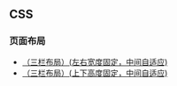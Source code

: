 ## CSS

### 页面布局

- [（三栏布局）(左右宽度固定，中间自适应)](https://github.com/liuxilei/CSS-About/issues/1)
- [（三栏布局）(上下高度固定，中间自适应)](https://github.com/liuxilei/CSS-About/issues/2)
